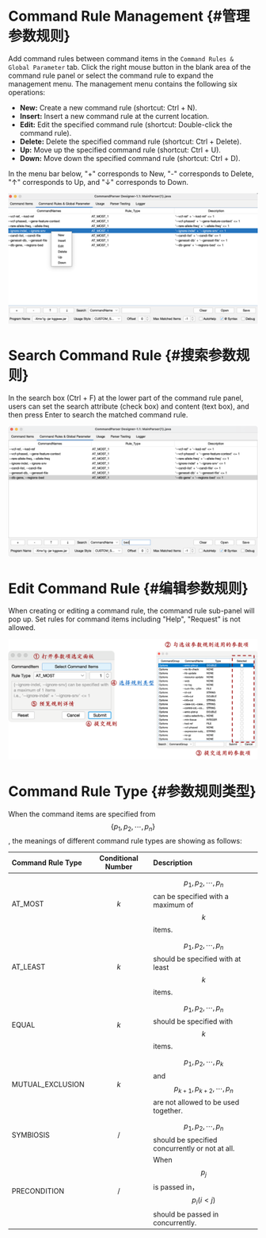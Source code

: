 # Command Rule Management {#管理参数规则}

Add command rules between command items in the `Command Rules & Global Parameter` tab. Click the right mouse button in the blank area of the command rule panel or select the command rule to expand the management menu. The management menu contains the following six operations:

- **New:** Create a new command rule (shortcut: Ctrl + N).
- **Insert:** Insert a new command rule at the current location.
- **Edit:** Edit the specified command rule (shortcut: Double-click the command rule).
- **Delete:** Delete the specified command rule (shortcut: Ctrl + Delete).
- **Up:** Move up the specified command rule (shortcut: Ctrl + U).
- **Down:** Move down the specified command rule (shortcut: Ctrl + D).

In the menu bar below, "+" corresponds to New, "-" corresponds to Delete, "↑" corresponds to Up, and "↓" corresponds to Down.

![commandrules-managercommandrules](../../../image/commandrules-managercommandrules.png)

# Search Command Rule {#搜索参数规则}

In the search box (Ctrl + F) at the lower part of the command rule panel, users can set the search attribute (check box) and content (text box), and then press Enter to search the matched command rule.

![commandrules-searchrules](../../../image/commandrules-searchrules.png)

# Edit Command Rule {#编辑参数规则}

When creating or editing a command rule, the command rule sub-panel will pop up. Set rules for command items including "Help", "Request" is not allowed.

![commandrules-editrule](../../../image/commandrules-editrule.png)

# Command Rule Type {#参数规则类型}

When the command items are specified from $$\{p_1,p_2,\cdots,p_n\}$$ , the meanings of different command rule types are showing as follows:

| Command Rule Type  | Conditional Number | Description                               |
| :--------------------- | :--------: | :----------------------------------------------------- |
| AT_MOST                | $$k$$      | $$p_1,p_2,\cdots,p_n$$ can be specified with a maximum of $$k$$ items. |
| AT_LEAST               | $$k$$      | $$p_1,p_2,\cdots,p_n$$  should be specified with at least $$k$$ items. |
| EQUAL                  | $$k$$      | $$p_1,p_2,\cdots,p_n$$  should be specified with $$k$$ items. |
| MUTUAL_EXCLUSION | $$k$$      | $$p_1,p_2,\cdots,p_k$$  and $$p_{k+1},p_{k+2},\cdots,p_n$$ are not allowed to be used together. |
| SYMBIOSIS        | /    | $$p_1,p_2,\cdots,p_n$$  should be specified concurrently or not at all. |
| PRECONDITION | /    | When  $$p_j$$ is passed in，$$p_i (i<j)$$ should be passed in concurrently. |


